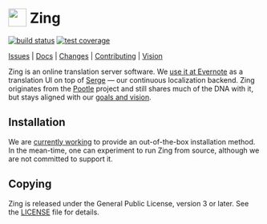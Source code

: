 <img width="36" height="36" valign="bottom" src="https://cdn.rawgit.com/evernote/zing/master/pootle/static/images/logo.svg"> Zing
====

[![build status](https://img.shields.io/travis/evernote/zing.svg?style=flat-square)](https://travis-ci.org/evernote/zing)
[![test coverage](https://img.shields.io/codecov/c/github/evernote/zing/master.svg?style=flat-square)](https://codecov.io/gh/evernote/zing?branch=master)

[Issues](https://github.com/evernote/zing/issues) |
[Docs](https://evernote.github.io/zing/docs/introduction.html) |
[Changes](https://github.com/evernote/zing/blob/master/CHANGES.md) |
[Contributing](https://github.com/evernote/zing/blob/master/CONTRIBUTING.md) |
[Vision](https://github.com/evernote/zing/blob/master/GOALS.md)

Zing is an online translation server software. We [use it at
Evernote](https://translate.evernote.com/) as a translation UI on top of
[Serge](https://serge.io) — our continuous localization backend. Zing
originates from the [Pootle](http://pootle.translatehouse.org/) project and
still shares much of the DNA with it, but stays aligned with our [goals and
vision](https://github.com/evernote/zing/blob/master/GOALS.md).


Installation
------------

We are [currently working](https://github.com/evernote/zing/issues/25) to
provide an out-of-the-box installation method. In the mean-time, one can
experiment to run Zing from source, although we are not committed to support
it.


Copying
-------

Zing is released under the General Public License, version 3 or later. See the
[LICENSE](https://github.com/evernote/zing/blob/master/LICENSE) file for
details.

